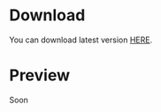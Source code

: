 # Download
You can download latest version [HERE](https://github.com/exusar/Minesweeper/releases/latest).

# Preview
Soon

